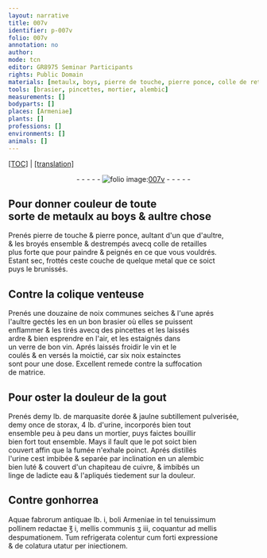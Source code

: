 ```yaml
---
layout: narrative
title: 007v
identifier: p-007v
folio: 007v
annotation: no
author:
mode: tcn
editor: GR8975 Seminar Participants
rights: Public Domain
materials: [metaulx, boys, pierre de touche, pierre ponce, colle de retailles, metal, noix communes, bon, vin., vin, noix, marquasite, storax, d'urine, l'urine, cuivre, eau, Aquae fabrorum antiquae, boli Armeniae, mellis communis, mellis]
tools: [brasier, pincettes, mortier, alembic]
measurements: []
bodyparts: []
places: [Armeniae]
plants: []
professions: []
environments: []
animals: []
---
```


 <p><a href="{{ site.baseurl }}/normalized/">[TOC]</a> | <a href="{{ site.baseurl }}/texts/p-007v_tl/" target="_blank">[translation]</a></p><div class="folio" align="center">- - - - - <a href="http://gallica.bnf.fr/ark:/12148/btv1b10500001g/f20.image" target="_blank"><img src="https://cu-mkp.github.io/2017-workshop-edition/assets/photo-icon.png" alt="folio image: " style="display:inline-block; margin-bottom:-3px;"/>007v</a> - - - - - </div>  
  

## Pour donner couleur de toute<br/> sorte de <span class="m">metaulx</span> au <span class="m">boys</span> & aultre chose

 
P<span class="exp">renés</span> <span class="m">pierre de touche</span> & <span class="m">pierre ponce</span>, aultant d'un que d'aultre, <br/> & les broyés ensemble & destrempés avecq <span class="m">colle de retailles</span><br/> plus forte que pour paindre & peignés en ce que vous vouldrés.<br/> Estant sec, frottés ceste couche de quelque <span class="m">metal</span> que ce soict<br/> puys le brunissés.
 
 
  

## Contre la colique venteuse

 
P<span class="exp">renés</span> une douzaine de <span class="m">noix communes</span> seiches & l'une aprés<br/> l'aultre gectés les en un bon <span class="tl">brasier</span> où elles se puissent<br/> enflammer & les tirés avecq des <span class="tl">pincettes</span> et les laissés<br/> ardre & bien esprendre en l'air, et les estaignés dans<br/> un verre de <span class="m">bon</span> <span class="m">vin.</span> Aprés laissés froidir le <span class="m">vin</span> et le<br/> coulés & en versés la moictié, car six <span class="m">noix</span> estainctes<br/> sont pour une dose. Excellent remede contre la suffocation<br/> de matrice.
 
 
  

## Pour oster la douleur de la g<span class="exp">out</span>

 
P<span class="exp">renés</span> demy lb. de <span class="m">marquasite</span> dorée & jaulne subtillem<span class="exp">ent</span> pulverisée,<br/> demy once de <span class="m">storax</span>, 4 lb. <span class="m">d'urine</span>, incorporés bien tout<br/> ensemble peu à peu dans un <span class="tl">mortier</span>, puys faictes bouillir<br/> bien fort tout ensemble. Mays il fault que le pot soict bien<br/> couvert affin que la fumée n'exhale poinct. Aprés distillés<br/> <span class="m">l'urine</span> <span class="del">cest</span> imbibée & separée par inclination en un <span class="tl">alembic</span><br/> bien luté & couvert d'un chapiteau de <span class="m">cuivre</span>, & imbibés un<br/> linge de ladicte <span class="m">eau</span> & l'apliqués tiedement sur la douleur.
 
 
  

## Contre gonhorrea

 
<span class="m">Aquae fabrorum antiquae</span> lb. i, <span class="m">boli <span class="pl">Armeniae</span></span> in <span class="del">tel</span> tenuissimum<br/> pollinem redactae ℥ i, <span class="m">mellis co<span class="exp">mmun</span>is</span> ʒ iii, coquantur ad <span class="m">mellis</span><br/> despumationem. Tum refrigerata colentur cum forti expressione<br/> & de colatura utatur per iniectionem.
 
 